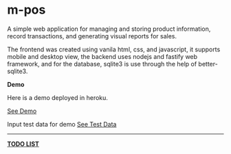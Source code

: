# m-pos

A simple web application for managing and storing product information, record transactions, and generating visual reports for sales.

The frontend was created using vanila html, css, and javascript, it supports mobile and desktop view, the backend uses nodejs and fastify web framework, and for the database, sqlite3 is use through the help of better-sqlite3.

**Demo**

Here is a demo deployed in heroku.

[See Demo](#)

Input test data for demo [See Test Data](test-data.md)

-----

**[TODO LIST](todo.md)**